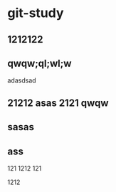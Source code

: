 # git-study

## 1212122


## qwqw;ql;wl;w


adasdsad

## 21212 asas 2121 qwqw 
## sasas

## ass

121
1212
121


1212